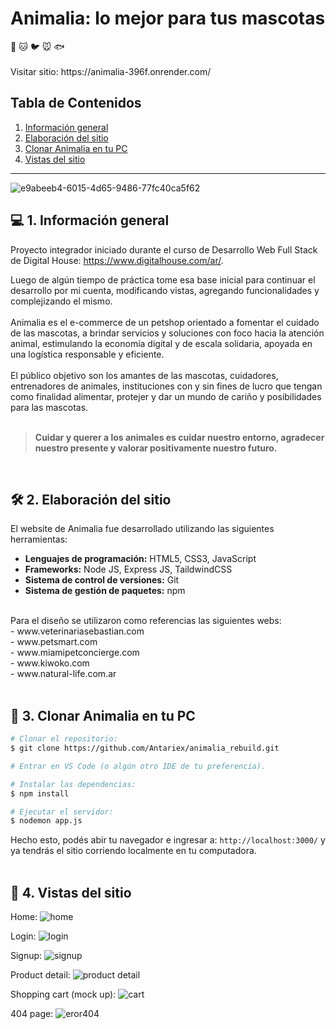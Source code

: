 <h1>Animalia: lo mejor para tus mascotas</h1>
🐶 🐱 🐦 🐭 🐟
<br>
<br>
Visitar sitio: https://animalia-396f.onrender.com/

## Tabla de Contenidos
1. <a href="#-1-informaci%C3%B3n-general">Información general</a>  
2. <a href="#%EF%B8%8F-2-elaboraci%C3%B3n-del-sitio">Elaboración del sitio</a>  
3. <a href="#-3-clonar-animalia-en-tu-pc">Clonar Animalia en tu PC</a>
4. <a href="#-4-Vistas-del-sitio">Vistas del sitio</a>
  
  ---  

![e9abeeb4-6015-4d65-9486-77fc40ca5f62](https://user-images.githubusercontent.com/100479971/164115117-5990176e-ac1e-4db5-927b-f222dafb2893.jpg)

<h2>💻 1. Información general</h2>

Proyecto integrador iniciado durante el curso de Desarrollo Web Full Stack de Digital House: https://www.digitalhouse.com/ar/.

Luego de algún tiempo de práctica tome esa base inicial para continuar el desarrollo por mi cuenta, modificando vistas, agregando funcionalidades y complejizando el mismo.
<br>
<br>
Animalia es el e-commerce de un petshop orientado a fomentar el cuidado de las mascotas, a brindar servicios y soluciones con foco hacia la atención animal, estimulando la economía digital y de escala solidaria, apoyada en una logística responsable y eficiente.
<br>
<br>
El público objetivo son los amantes de las mascotas, cuidadores, entrenadores de animales, instituciones con y sin fines de lucro que tengan como finalidad alimentar, protejer y dar un mundo de cariño y posibilidades para las mascotas.
<br> 
<br>
> **Cuidar y querer a los animales es cuidar nuestro entorno, agradecer nuestro presente y valorar positivamente nuestro futuro.**
<br>
<h2>🛠️ 2. Elaboración del sitio</h2>  
  
El website de Animalia fue desarrollado utilizando las siguientes herramientas:<br>
- **Lenguajes de programación:** HTML5, CSS3, JavaScript<br>
- **Frameworks:** Node JS, Express JS, TaildwindCSS<br>
- **Sistema de control de versiones:** Git<br>
- **Sistema de gestión de paquetes:** npm

<br>
Para el diseño se utilizaron como referencias las siguientes webs:<br>
- www.veterinariasebastian.com<br>  
- www.petsmart.com<br>  
- www.miamipetconcierge.com<br>  
- www.kiwoko.com<br>  
- www.natural-life.com.ar
<br>
<br>
<h2>👷 3. Clonar Animalia en tu PC</h2>

```bash
# Clonar el repositorio:
$ git clone https://github.com/Antariex/animalia_rebuild.git

# Entrar en VS Code (o algún otro IDE de tu preferencia).

# Instalar las dependencias:
$ npm install

# Ejecutar el servidor:
$ nodemon app.js

```

Hecho esto, podés abir tu navegador e ingresar a: `http://localhost:3000/` y ya tendrás el sitio corriendo localmente en tu computadora.
<br>
<br>
<h2>👀 4. Vistas del sitio</h2>

Home:
![home](https://github.com/Antariex/animalia_rebuild/assets/100479971/ff1ca304-aadd-45ee-a5ce-ad894e0c399d)

Login:
![login](https://github.com/Antariex/animalia_rebuild/assets/100479971/5ffafaaa-7bd2-41db-bc0c-fe0ffb6e9098)

Signup:
![signup](https://github.com/Antariex/animalia_rebuild/assets/100479971/35e42cb8-e3a7-43ef-8b21-d08e41eefc1e)

Product detail:
![product detail](https://github.com/Antariex/animalia_rebuild/assets/100479971/a0f077ff-140e-44e0-87eb-6437656addab)

Shopping cart (mock up):
![cart](https://github.com/Antariex/animalia_rebuild/assets/100479971/4e98fd34-472d-44e9-b062-bc41970e4b77)

404 page:
![eror404](https://github.com/Antariex/animalia_rebuild/assets/100479971/a8a94a5d-0193-4ddf-b184-8ec06437b4c9)
